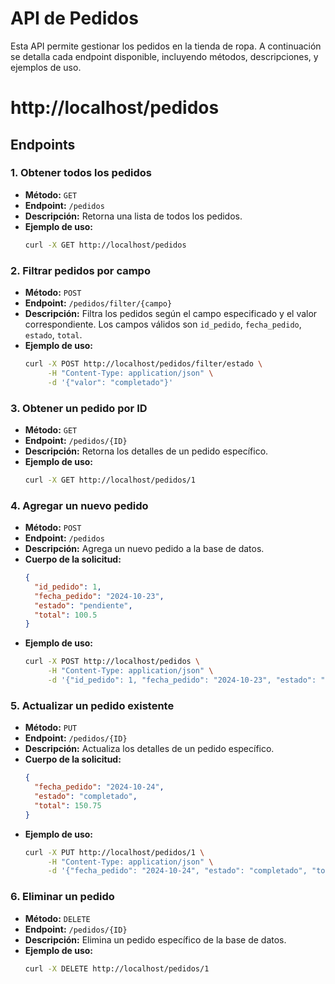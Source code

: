 # API de Pedidos

Esta API permite gestionar los pedidos en la tienda de ropa. A continuación se detalla cada endpoint disponible, incluyendo métodos, descripciones, y ejemplos de uso.

# http://localhost/pedidos

## Endpoints

### 1. Obtener todos los pedidos

- **Método:** `GET`
- **Endpoint:** `/pedidos`
- **Descripción:** Retorna una lista de todos los pedidos.
- **Ejemplo de uso:**
  ```bash
  curl -X GET http://localhost/pedidos
  ```

### 2. Filtrar pedidos por campo

- **Método:** `POST`
- **Endpoint:** `/pedidos/filter/{campo}`
- **Descripción:** Filtra los pedidos según el campo especificado y el valor correspondiente. Los campos válidos son `id_pedido`, `fecha_pedido`, `estado`, `total`.
- **Ejemplo de uso:**
  ```bash
  curl -X POST http://localhost/pedidos/filter/estado \
       -H "Content-Type: application/json" \
       -d '{"valor": "completado"}'
  ```

### 3. Obtener un pedido por ID

- **Método:** `GET`
- **Endpoint:** `/pedidos/{ID}`
- **Descripción:** Retorna los detalles de un pedido específico.
- **Ejemplo de uso:**
  ```bash
  curl -X GET http://localhost/pedidos/1
  ```

### 4. Agregar un nuevo pedido

- **Método:** `POST`
- **Endpoint:** `/pedidos`
- **Descripción:** Agrega un nuevo pedido a la base de datos.
- **Cuerpo de la solicitud:**
  ```json
  {
    "id_pedido": 1,
    "fecha_pedido": "2024-10-23",
    "estado": "pendiente",
    "total": 100.5
  }
  ```
- **Ejemplo de uso:**
  ```bash
  curl -X POST http://localhost/pedidos \
       -H "Content-Type: application/json" \
       -d '{"id_pedido": 1, "fecha_pedido": "2024-10-23", "estado": "pendiente", "total": 100.50}'
  ```

### 5. Actualizar un pedido existente

- **Método:** `PUT`
- **Endpoint:** `/pedidos/{ID}`
- **Descripción:** Actualiza los detalles de un pedido específico.
- **Cuerpo de la solicitud:**
  ```json
  {
    "fecha_pedido": "2024-10-24",
    "estado": "completado",
    "total": 150.75
  }
  ```
- **Ejemplo de uso:**
  ```bash
  curl -X PUT http://localhost/pedidos/1 \
       -H "Content-Type: application/json" \
       -d '{"fecha_pedido": "2024-10-24", "estado": "completado", "total": 150.75}'
  ```

### 6. Eliminar un pedido

- **Método:** `DELETE`
- **Endpoint:** `/pedidos/{ID}`
- **Descripción:** Elimina un pedido específico de la base de datos.
- **Ejemplo de uso:**
  ```bash
  curl -X DELETE http://localhost/pedidos/1
  ```
